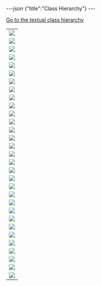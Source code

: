 ---json {"title":"Class Hierarchy"} ---

[Go to the textual class hierarchy](/docs/native-client/pepper_beta/cpp/hierarchy/)

<table><tbody><tr class="odd"><td><img src="/docs/native-client/pepper_beta/cpp/inherit_graph_0.png" /></td></tr><tr class="even"><td><img src="/docs/native-client/pepper_beta/cpp/inherit_graph_1.png" /></td></tr><tr class="odd"><td><img src="/docs/native-client/pepper_beta/cpp/inherit_graph_2.png" /></td></tr><tr class="even"><td><img src="/docs/native-client/pepper_beta/cpp/inherit_graph_3.png" /></td></tr><tr class="odd"><td><img src="/docs/native-client/pepper_beta/cpp/inherit_graph_4.png" /></td></tr><tr class="even"><td><img src="/docs/native-client/pepper_beta/cpp/inherit_graph_5.png" /></td></tr><tr class="odd"><td><img src="/docs/native-client/pepper_beta/cpp/inherit_graph_6.png" /></td></tr><tr class="even"><td><img src="/docs/native-client/pepper_beta/cpp/inherit_graph_7.png" /></td></tr><tr class="odd"><td><img src="/docs/native-client/pepper_beta/cpp/inherit_graph_8.png" /></td></tr><tr class="even"><td><img src="/docs/native-client/pepper_beta/cpp/inherit_graph_9.png" /></td></tr><tr class="odd"><td><img src="/docs/native-client/pepper_beta/cpp/inherit_graph_10.png" /></td></tr><tr class="even"><td><img src="/docs/native-client/pepper_beta/cpp/inherit_graph_11.png" /></td></tr><tr class="odd"><td><img src="/docs/native-client/pepper_beta/cpp/inherit_graph_12.png" /></td></tr><tr class="even"><td><img src="/docs/native-client/pepper_beta/cpp/inherit_graph_13.png" /></td></tr><tr class="odd"><td><img src="/docs/native-client/pepper_beta/cpp/inherit_graph_14.png" /></td></tr><tr class="even"><td><img src="/docs/native-client/pepper_beta/cpp/inherit_graph_15.png" /></td></tr><tr class="odd"><td><img src="/docs/native-client/pepper_beta/cpp/inherit_graph_16.png" /></td></tr><tr class="even"><td><img src="/docs/native-client/pepper_beta/cpp/inherit_graph_17.png" /></td></tr><tr class="odd"><td><img src="/docs/native-client/pepper_beta/cpp/inherit_graph_18.png" /></td></tr><tr class="even"><td><img src="/docs/native-client/pepper_beta/cpp/inherit_graph_19.png" /></td></tr><tr class="odd"><td><img src="/docs/native-client/pepper_beta/cpp/inherit_graph_20.png" /></td></tr><tr class="even"><td><img src="/docs/native-client/pepper_beta/cpp/inherit_graph_21.png" /></td></tr><tr class="odd"><td><img src="/docs/native-client/pepper_beta/cpp/inherit_graph_22.png" /></td></tr><tr class="even"><td><img src="/docs/native-client/pepper_beta/cpp/inherit_graph_23.png" /></td></tr><tr class="odd"><td><img src="/docs/native-client/pepper_beta/cpp/inherit_graph_24.png" /></td></tr><tr class="even"><td><img src="/docs/native-client/pepper_beta/cpp/inherit_graph_25.png" /></td></tr><tr class="odd"><td><img src="/docs/native-client/pepper_beta/cpp/inherit_graph_26.png" /></td></tr><tr class="even"><td><img src="/docs/native-client/pepper_beta/cpp/inherit_graph_27.png" /></td></tr><tr class="odd"><td><img src="/docs/native-client/pepper_beta/cpp/inherit_graph_28.png" /></td></tr><tr class="even"><td><img src="/docs/native-client/pepper_beta/cpp/inherit_graph_29.png" /></td></tr><tr class="odd"><td><img src="/docs/native-client/pepper_beta/cpp/inherit_graph_30.png" /></td></tr></tbody></table>
